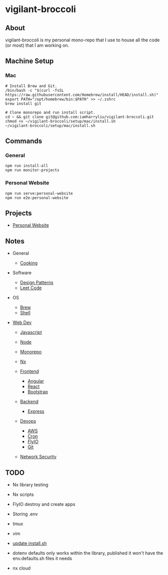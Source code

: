 # vigilant-broccoli

## About

vigilant-broccoli is my personal mono-repo that I use to house all the code (or most) that I am working on.

## Machine Setup

### Mac

```
# Install Brew and Git.
/bin/bash -c "$(curl -fsSL https://raw.githubusercontent.com/Homebrew/install/HEAD/install.sh)"
export PATH="/opt/homebrew/bin:$PATH" >> ~/.zshrc
brew install git
```

```
# Clone monorepo and run install script.
cd ~ && git clone git@github.com:iamharryliu/vigilant-broccoli.git
chmod +x ~/vigilant-broccoli/setup/mac/install.sh
~/vigilant-broccoli/setup/mac/install.sh
```

## Commands

### General

```
npm run install-all
npm run monitor-projects
```

### Personal Website

```
npm run serve:personal-website
npm run e2e:personal-website
```

## Projects

- [Personal Website](projects/personal-website/)

## Notes

- General

  - [Cooking](notes/cooking.md)

- Software

  - [Design Patterns](notes/design-patterns.md)
  - [Leet Code](notes/leet-code.md)

- OS

  - [Brew](notes/brew.md)
  - [Shell](notes/shell/shell.md)

- [Web Dev](notes/web-dev/web-dev.md)

  - [Javascript](notes/javascript.md)
  - [Node](notes/node.md)
  - [Monorepo](notes/monorepo.md)
  - [Nx](notes/nx.md)
  - [Frontend](notes/web-dev/frontend/frontend.md)
    - [Angular](notes/web-dev/frontend/angular.md)
    - [React](notes/web-dev/frontend//react.md)
    - [Bootstrap](notes/web-dev/frontend/bootstrap.md)
  - [Backend](notes/web-dev/backend/backend.md)
    - [Express](notes/web-dev/backend/express.md)
  - [Devops](notes/web-dev/devops/devops.md)

    - [AWS](notes/aws.md)
    - [Cron](notes/cron.md)
    - [FlyIO](notes/flyio.md)
    - [Git](notes/git.md)

  - [Network Security](notes/network-security/network-security.md)

## TODO

- Nx library testing

- Nx scripts

- FlyIO destroy and create apps

- Storing .env

- tmux

- vim

- [update install.sh](https://github.com/bartekspitza/dotfiles/blob/master/install.sh)

- dotenv defaults only works within the library, published it won't have the env.defaults.sh files it needs

- nx cloud
